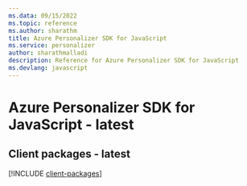 ```yaml
---
ms.data: 09/15/2022
ms.topic: reference
ms.author: sharathm
title: Azure Personalizer SDK for JavaScript
ms.service: personalizer
author: sharathmalladi
description: Reference for Azure Personalizer SDK for JavaScript
ms.devlang: javascript
---
```

# Azure Personalizer SDK for JavaScript - latest

## Client packages - latest
[!INCLUDE [client-packages](personalizer-client-index.md)]